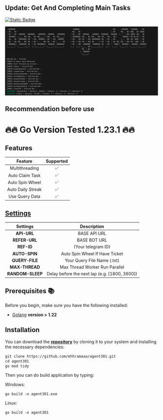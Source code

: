 ## Update: Get And Completing Main Tasks
 [![Static Badge](https://img.shields.io/badge/Telegram-Bot%20Link-Link?style=for-the-badge&logo=Telegram&logoColor=white&logoSize=auto&color=blue)](https://t.me/Agent301Bot/app?startapp=onetime5024522783)

![demo](https://raw.githubusercontent.com/ehhramaaa/agent301/main/assets/Sunny_20240910_190645.png)

## Recommendation before use

# 🔥🔥 Go Version Tested 1.23.1 🔥🔥

## Features

|      Feature      | Supported |
| :---------------: | :-------: |
|  Multithreading   |    ✅     |
|  Auto Claim Task  |    ✅     |
|  Auto Spin Wheel  |    ✅     |
| Auto Daily Streak |    ✅     |
|  Use Query Data   |    ✅     |

## [Settings](https://github.com/ehhramaaa/agent301/blob/main/config.yml)

|          Settings           |                                 Description                                  |
| :-------------------------: | :--------------------------------------------------------------------------: |
|    **API-URL**    |   BASE API URL   |
|         **REFER-URL**          |             BASE BOT URL              |
|         **REF-ID**          |             (Your telegram ID)              |
| **AUTO-SPIN** |            Auto Spin Wheel If Have Ticket             |
|   **QUERY-FILE**   |                    Your Query File Name (.txt)                    |
|     **MAX-THREAD**     |              Max Thread Worker Run Parallel                |
|       **RANDOM-SLEEP**        |                Delay before the next lap (e.g. [1800, 3600])                 |

## Prerequisites 📚

Before you begin, make sure you have the following installed:

- [Golang](https://go.dev/doc/install) **version > 1.22**

## Installation

You can download the [**repository**](https://github.com/ehhramaaa/agent301.git) by cloning it to your system and installing the necessary dependencies:

```shell
git clone https://github.com/ehhramaaa/agent301.git
cd agent301
go mod tidy
```

Then you can do build application by typing:

Windows:

```shell
go build -o agent301.exe
```

Linux:

```shell
go build -o agent301
```
